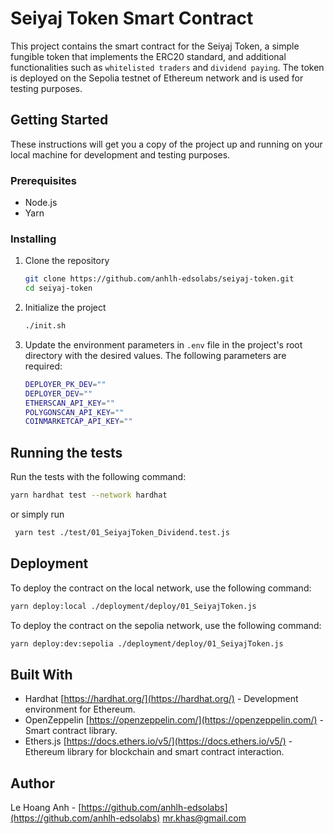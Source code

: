 # Seiyaj Token Smart Contract

This project contains the smart contract for the Seiyaj Token, a simple fungible token that implements the ERC20 standard, and additional functionalities such as `whitelisted traders` and `dividend paying`. The token is deployed on the Sepolia testnet of Ethereum network and is used for testing purposes.

## Getting Started

These instructions will get you a copy of the project up and running on your local machine for development and testing purposes.

### Prerequisites

- Node.js
- Yarn

### Installing

1. Clone the repository

    ```sh
    git clone https://github.com/anhlh-edsolabs/seiyaj-token.git
    cd seiyaj-token
    ```

2. Initialize the project

    ```sh
    ./init.sh
    ```

3. Update the environment parameters in `.env` file in the project's root directory with the desired values. The following parameters are required:

    ```sh
    DEPLOYER_PK_DEV=""
    DEPLOYER_DEV=""
    ETHERSCAN_API_KEY=""
    POLYGONSCAN_API_KEY=""
    COINMARKETCAP_API_KEY=""
    ```

## Running the tests

Run the tests with the following command:

```sh
yarn hardhat test --network hardhat
```

or simply run

```sh
 yarn test ./test/01_SeiyajToken_Dividend.test.js  
```

## Deployment

To deploy the contract on the local network, use the following command:

```sh
yarn deploy:local ./deployment/deploy/01_SeiyajToken.js
```

To deploy the contract on the sepolia network, use the following command:

```sh
yarn deploy:dev:sepolia ./deployment/deploy/01_SeiyajToken.js
```

## Built With

- Hardhat [https://hardhat.org/](https://hardhat.org/) - Development environment for Ethereum.
- OpenZeppelin [https://openzeppelin.com/](https://openzeppelin.com/) - Smart contract library.
- Ethers.js [https://docs.ethers.io/v5/](https://docs.ethers.io/v5/) - Ethereum library for blockchain and smart contract interaction.

## Author

Le Hoang Anh - [https://github.com/anhlh-edsolabs](https://github.com/anhlh-edsolabs)
<mr.khas@gmail.com>
